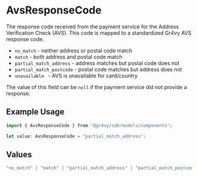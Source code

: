 # AvsResponseCode

The response code received from the payment service for the Address
Verification Check (AVS). This code is mapped to a standardized Gr4vy
AVS response code.

- `no_match` - neither address or postal code match
- `match` - both address and postal code match
- `partial_match_address` - address matches but postal code does not
- `partial_match_postcode` - postal code matches but address does not
- `unavailable ` - AVS is unavailable for card/country

The value of this field can be `null` if the payment service did not
provide a response.

## Example Usage

```typescript
import { AvsResponseCode } from "@gr4vy/sdk/models/components";

let value: AvsResponseCode = "partial_match_address";
```

## Values

```typescript
"no_match" | "match" | "partial_match_address" | "partial_match_postcode" | "unavailable"
```